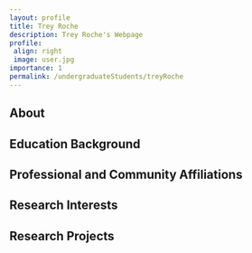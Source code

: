 ```yaml
---
layout: profile
title: Trey Roche
description: Trey Roche's Webpage
profile:
 align: right
 image: user.jpg
importance: 1
permalink: /undergraduateStudents/treyRoche
---
```


## About

## Education Background

## Professional and Community Affiliations

## Research Interests

## Research Projects
